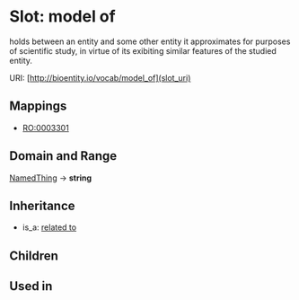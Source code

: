 # Slot: model of


holds between an entity and some other entity it approximates for purposes of scientific study, in virtue of its exibiting similar features of the studied entity.

URI: [http://bioentity.io/vocab/model_of](slot_uri)
## Mappings

 * [RO:0003301](http://purl.obolibrary.org/obo/RO_0003301)
## Domain and Range

[NamedThing](NamedThing.md) -> **string**
## Inheritance

 *  is_a: [related to](related_to.md)
## Children

## Used in


